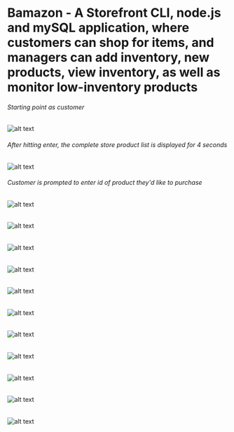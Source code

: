 # Bamazon - A Storefront CLI, node.js and mySQL  application,  where customers can shop for items, and managers can add inventory, new products, view inventory, as well as monitor low-inventory products

###### Starting point as customer
![alt text](https://github.com/afflatus480/bamazon/blob/master/images/startingPoint-customer.png)

###### After hitting enter, the complete store product list is displayed for 4 seconds 
![alt text](https://github.com/afflatus480/bamazon/blob/master/images/customer-2.png)

###### Customer is prompted to enter id of product they'd like to purchase
![alt text](https://github.com/afflatus480/bamazon/blob/master/images/customer-3.png)

######
![alt text](https://github.com/afflatus480/bamazon/blob/master/images/customer-3.png)

######
![alt text](https://github.com/afflatus480/bamazon/blob/master/images/customer-3.png)

######
![alt text](https://github.com/afflatus480/bamazon/blob/master/images/customer-3.png)

######
![alt text](https://github.com/afflatus480/bamazon/blob/master/images/customer-3.png)

######
![alt text](https://github.com/afflatus480/bamazon/blob/master/images/customer-3.png)

######
![alt text](https://github.com/afflatus480/bamazon/blob/master/images/customer-3.png)

######
![alt text](https://github.com/afflatus480/bamazon/blob/master/images/customer-3.png)

######
![alt text](https://github.com/afflatus480/bamazon/blob/master/images/customer-3.png)

######
![alt text](https://github.com/afflatus480/bamazon/blob/master/images/customer-3.png)

######
![alt text](https://github.com/afflatus480/bamazon/blob/master/images/customer-3.png)


